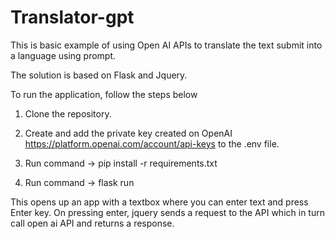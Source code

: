 # Translator-gpt

This is basic example of using Open AI APIs to translate the text submit into a language using prompt.

The solution is based on Flask and Jquery.

To run the application, follow the steps below

1. Clone the repository.

2. Create and add the private key created on OpenAI https://platform.openai.com/account/api-keys to the .env file.

3. Run command -> pip install -r requirements.txt

4. Run command -> flask run

This opens up an app with a textbox where you can enter text and press Enter key. On pressing enter, jquery sends a request to the API which in turn call open ai API and returns a response.
